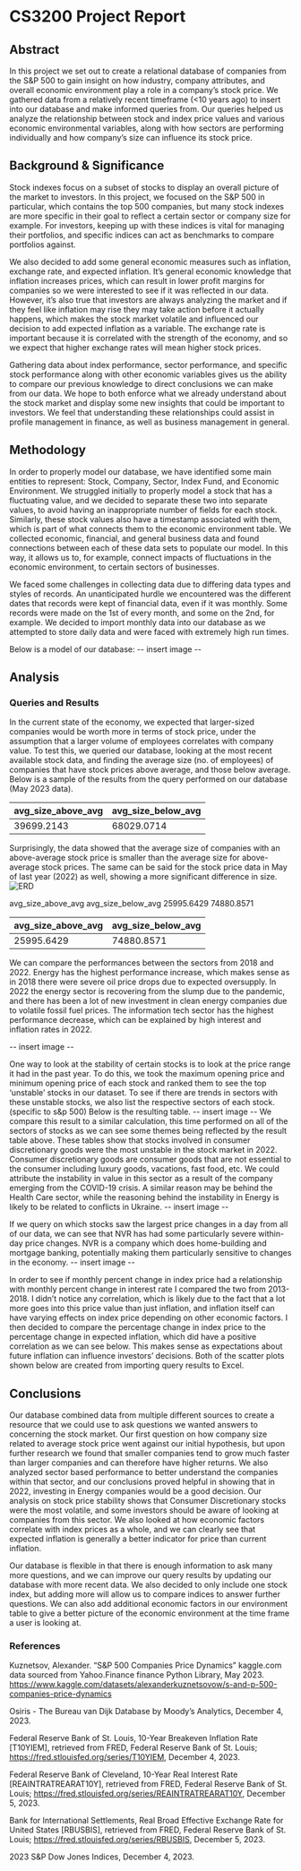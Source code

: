 # CS3200 Project Report

## Abstract

In this project we set out to create a relational database of companies from the S&P 500 to gain insight on how industry, company attributes, and overall economic environment play a role in a company’s stock price. We gathered data from a relatively recent timeframe (<10 years ago) to insert into our database and make informed queries from. Our queries helped us analyze the relationship between stock and index price values and various economic environmental variables, along with how sectors are performing individually and how company’s size can influence its stock price. 


## Background & Significance

Stock indexes focus on a subset of stocks to display an overall picture of the market to investors. In this project, we focused on the S&P 500 in particular, which contains the top 500 companies, but many stock indexes are more specific in their goal to reflect a certain sector or company size for example. For investors, keeping up with these indices is vital for managing their portfolios, and specific indices can act as benchmarks to compare portfolios against. 

We also decided to add some general economic measures such as inflation, exchange rate, and expected inflation. It’s general economic knowledge that inflation increases prices, which can result in lower profit margins for companies so we were interested to see if it was reflected in our data. However, it’s also true that investors are always analyzing the market and if they feel like inflation may rise they may take action before it actually happens, which makes the stock market volatile and influenced our decision to add expected inflation as a variable. The exchange rate is important because it is correlated with the strength of the economy, and so we expect that higher exchange rates will mean higher stock prices. 

Gathering data about index performance, sector performance, and specific stock performance along with other economic variables gives us the ability to compare our previous knowledge to direct conclusions we can make from our data. We hope to both enforce what we already understand about the stock market and display some new insights that could be important to investors. We feel that understanding these relationships could assist in profile management in finance, as well as business management in general. 


## Methodology
In order to properly model our database, we have identified some main entities to represent: Stock, Company, Sector, Index Fund, and Economic Environment. We struggled initially to properly model a stock that has a fluctuating value, and we decided to separate these two into separate values, to avoid having an inappropriate number of fields for each stock. Similarly, these stock values also have a timestamp associated with them, which is part of what connects them to the economic environment table. 
We collected economic, financial, and general business data and found connections between each of these data sets to populate our model. In this way, it allows us to, for example, connect impacts of fluctuations in the economic environment, to certain sectors of businesses. 

We faced some challenges in collecting data due to differing data types and styles of records. An unanticipated hurdle we encountered was the different dates that records were kept of financial data, even if it was monthly. Some records were made on the 1st of every month, and some on the 2nd, for example. We decided to import monthly data into our database as we attempted to store daily data and were faced with extremely high run times.

Below is a model of our database:
-- insert image -- 

## Analysis
### Queries and Results

In the current state of the economy, we expected that larger-sized companies would be worth more in terms of stock price, under the assumption that a larger volume of employees correlates with company value. To test this, we queried our database, looking at the most recent available stock data, and finding the average size (no. of employees) of companies that have stock prices above average, and those below average. Below is a sample of the results from the query performed on our database (May 2023 data). 

avg_size_above_avg | avg_size_below_avg |
--- | --- |
39699.2143 | 68029.0714 |

Surprisingly, the data showed that the average size of companies with an above-average stock price is smaller than the average size for above-average stock prices. The same can be said for the stock price data in May of last year (2022) as well, showing a more significant difference in size. 
![ERD](https://github.com/srhtakeba/stock_project/assets/81027710/b010ee36-1140-470f-8eae-47e3fd14accc)

avg_size_above_avg
avg_size_below_avg
25995.6429
74880.8571

avg_size_above_avg | avg_size_below_avg |
--- | --- |
25995.6429 | 74880.8571 |

We can compare the performances between the sectors from 2018 and 2022. Energy has the highest performance increase, which makes sense as in 2018 there were severe oil price drops due to expected oversupply. In 2022 the energy sector is recovering from the slump due to the pandemic, and there has been a lot of new investment in clean energy companies due to volatile fossil fuel prices. The information tech sector has the highest performance decrease, which can be explained by high interest and inflation rates in 2022. 

-- insert image -- 

One way to look at the stability of certain stocks is to look at the price range it had in the past year. To do this, we took the maximum opening price and minimum opening price of each stock and ranked them to see the top ‘unstable’ stocks in our dataset. To see if there are trends in sectors with these unstable stocks, we also list the respective sectors of each stock. (specific to s&p 500) Below is the resulting table. 
-- insert image -- 
We compare this result to a similar calculation, this time performed on all of the sectors of stocks as we can see some themes being reflected by the result table above. 
These tables show that stocks involved in consumer discretionary goods were the most unstable in the stock market in 2022. Consumer discretionary goods are consumer goods that are not essential to the consumer including luxury goods, vacations, fast food, etc. We could attribute the instability in value in this sector as a result of the company emerging from the COVID-19 crisis. A similar reason may be behind the Health Care sector, while the reasoning behind the instability in Energy is likely to be related to conflicts in Ukraine. 
-- insert image -- 


If we query on which stocks saw the largest price changes in a day from all of our data, we can see that NVR has had some particularly severe within-day price changes. 
NVR is a company which does home-building and mortgage banking, potentially making them particularly sensitive to changes in the economy. 
-- insert image -- 


                
In order to see if monthly percent change in index price had a relationship with monthly percent change in interest rate I compared the two from 2013-2018. I didn’t notice any correlation, which is likely due to the fact that a lot more goes into this price value than just inflation, and inflation itself can have varying effects on index price depending on other economic factors. I then decided to compare the percentage change in index price to the percentage change in expected inflation, which did have a positive correlation as we can see below. This makes sense as expectations about future inflation can influence investors’ decisions. Both of the scatter plots shown below are created from importing query results to Excel.  

## Conclusions

Our database combined data from multiple different sources to create a resource that we could use to ask questions we wanted answers to concerning the stock market. Our first question on how company size related to average stock price went against our initial hypothesis, but upon further research we found that smaller companies tend to grow much faster than larger companies and can therefore have higher returns. We also analyzed sector based performance to better understand the companies within that sector, and our conclusions proved helpful in showing that in 2022, investing in Energy companies would be a good decision. Our analysis on stock price stability shows that Consumer Discretionary stocks were the most volatile, and some investors should be aware of looking at companies from this sector. We also looked at how economic factors correlate with index prices as a whole, and we can clearly see that expected inflation is generally a better indicator for price than current inflation. 

Our database is flexible in that there is enough information to ask many more questions, and we can improve our query results by updating our database with more recent data. We also decided to only include one stock index, but adding more will allow us to compare indices to answer further questions. We can also add additional economic factors in our environment table to give a better picture of the economic environment at the time frame a user is looking at. 

### References

Kuznetsov, Alexander. “S&P 500 Companies Price Dynamics” kaggle.com data sourced from Yahoo.Finance finance Python Library, May 2023. https://www.kaggle.com/datasets/alexanderkuznetsovow/s-and-p-500-companies-price-dynamics  

Osiris - The Bureau van Dijk Database by Moody’s Analytics, December 4, 2023.

Federal Reserve Bank of St. Louis, 10-Year Breakeven Inflation Rate [T10YIEM], retrieved from FRED, Federal Reserve Bank of St. Louis; https://fred.stlouisfed.org/series/T10YIEM, December 4, 2023.

Federal Reserve Bank of Cleveland, 10-Year Real Interest Rate [REAINTRATREARAT10Y], retrieved from FRED, Federal Reserve Bank of St. Louis; https://fred.stlouisfed.org/series/REAINTRATREARAT10Y, December 5, 2023.

Bank for International Settlements, Real Broad Effective Exchange Rate for United States [RBUSBIS], retrieved from FRED, Federal Reserve Bank of St. Louis; https://fred.stlouisfed.org/series/RBUSBIS, December 5, 2023.

2023 S&P Dow Jones Indices, December 4, 2023.
